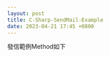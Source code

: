 ```yaml
---
layout: post
title: C-Sharp-SendMail-Example
date: 2023-04-21 17:45 +0800
---
```


發信範例Method如下
<script  type='text/javascript' src=''>

    public static void sendMailLog()
    {
	  WebMail.SmtpServer = ""; //例如微軟的smtp 就打 smtp.office365.com
	  WebMail.SmtpPort = 0;    //  smtp.office365.com底下可打587 port
	  WebMail.SmtpUseDefaultCredentials = true;
	  WebMail.EnableSsl = true;  
	  WebMail.Password = "Your Mail Pwd"; //寄件人信箱密碼
	  WebMail.From = "Your Mail Acc";     //寄件人信箱帳號
	  WebMail.UserName = "Your Mail Acc"; //寄件人信箱帳號
	  WebMail.Send(
        to: "", //打收件人信箱 格式為「信箱1,信箱2,信箱3,信箱4」組成的string,  可參考string.Join(",", List<Mail>);
			  subject: "測是", //標題
			  filesToAttach: new string[] { filePath }, //附檔路徑
			  body: "" //信件內容,(可用html格式撰寫)
         );
    }
